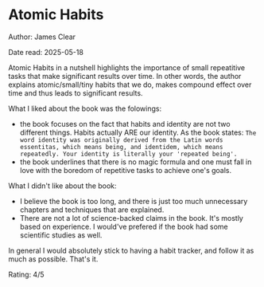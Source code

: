 # Atomic Habits

Author: James Clear

Date read: 2025-05-18

Atomic Habits in a nutshell highlights the importance of small repeatitive tasks that make significant
results over time. In other words, the author explains atomic/small/tiny habits that we do, makes compound
effect over time and thus leads to significant results.

What I liked about the book was the folowings:
* the book focuses on the fact that habits and identity are not two different things. Habits actually ARE
our identity. As the book states: `The word identity was originally derived from the Latin words essentitas,
which means being, and identidem, which means repeatedly. Your identity is literally your 'repeated being'.`
* the book underlines that there is no magic formula and one must fall in love with the boredom of repetitive
tasks to achieve one's goals.

What I didn't like about the book:
* I believe the book is too long, and there is just too much unnecessary chapters and techniques that are
explained.
* There are not a lot of science-backed claims in the book. It's mostly based on experience. I would've
prefered if the book had some scientific studies as well.

In general I would absolutely stick to having a habit tracker, and follow it as much as possible. That's it.

Rating: 4/5
